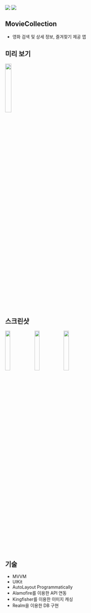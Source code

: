 <img src=https://img.shields.io/badge/Swift-5.5-orange.svg> <img src=https://img.shields.io/badge/iOS-15.0+-blue>

## MovieCollection
- 영화 검색 및 상세 정보, 즐겨찾기 제공 앱

## 미리 보기
<img src="https://user-images.githubusercontent.com/68800789/164008703-a6cf5bee-55b3-436a-a5bd-1874936f667a.gif" width=20%>

## 스크린샷
<img src="https://user-images.githubusercontent.com/68800789/164009364-8b918367-2047-42e7-b9f9-f965b2bd9af2.png" width=18%> <img src="https://user-images.githubusercontent.com/68800789/164008741-8cd78930-4c45-428b-96bd-e0a6e10ae7a8.png" width=18%> <img src="https://user-images.githubusercontent.com/68800789/164008743-d0347662-acf5-46da-9a50-447bd8cae765.png" width=18%>

## 기술
- MVVM
- UIKit
- AutoLayout Programmatically
- Alamofire를 이용한 API 연동
- Kingfisher를 이용한 이미지 캐싱
- Realm을 이용한 DB 구현
